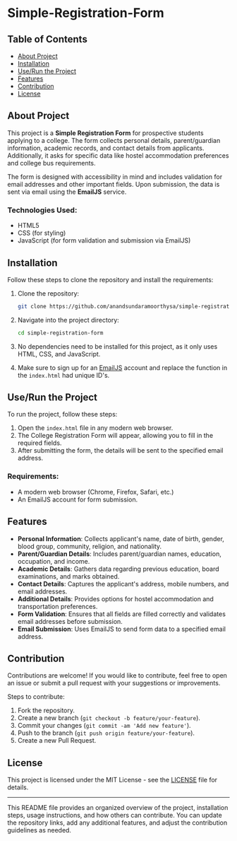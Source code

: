 # Simple-Registration-Form

## Table of Contents
- [About Project](#about-project)
- [Installation](#installation)
- [Use/Run the Project](#userun-the-project)
- [Features](#features)
- [Contribution](#contribution)
- [License](#license)

## About Project
This project is a **Simple Registration Form** for prospective students applying to a college. The form collects personal details, parent/guardian information, academic records, and contact details from applicants. Additionally, it asks for specific data like hostel accommodation preferences and college bus requirements.

The form is designed with accessibility in mind and includes validation for email addresses and other important fields. Upon submission, the data is sent via email using the **EmailJS** service.

### Technologies Used:
- HTML5
- CSS (for styling)
- JavaScript (for form validation and submission via EmailJS)

## Installation

Follow these steps to clone the repository and install the requirements:

1. Clone the repository:
   ```bash
   git clone https://github.com/anandsundaramoorthysa/simple-registration-form.git
   ```
2. Navigate into the project directory:
   ```bash
   cd simple-registration-form
   ```
3. No dependencies need to be installed for this project, as it only uses HTML, CSS, and JavaScript.

4. Make sure to sign up for an [EmailJS](https://www.emailjs.com/) account and replace the function in the `index.html` had unique ID's.

## Use/Run the Project

To run the project, follow these steps:

1. Open the `index.html` file in any modern web browser.
2. The College Registration Form will appear, allowing you to fill in the required fields.
3. After submitting the form, the details will be sent to the specified email address.

### Requirements:
- A modern web browser (Chrome, Firefox, Safari, etc.)
- An EmailJS account for form submission.

## Features

- **Personal Information**: Collects applicant's name, date of birth, gender, blood group, community, religion, and nationality.
- **Parent/Guardian Details**: Includes parent/guardian names, education, occupation, and income.
- **Academic Details**: Gathers data regarding previous education, board examinations, and marks obtained.
- **Contact Details**: Captures the applicant's address, mobile numbers, and email addresses.
- **Additional Details**: Provides options for hostel accommodation and transportation preferences.
- **Form Validation**: Ensures that all fields are filled correctly and validates email addresses before submission.
- **Email Submission**: Uses EmailJS to send form data to a specified email address.

## Contribution

Contributions are welcome! If you would like to contribute, feel free to open an issue or submit a pull request with your suggestions or improvements.

Steps to contribute:
1. Fork the repository.
2. Create a new branch (`git checkout -b feature/your-feature`).
3. Commit your changes (`git commit -am 'Add new feature'`).
4. Push to the branch (`git push origin feature/your-feature`).
5. Create a new Pull Request.

## License

This project is licensed under the MIT License - see the [LICENSE](LICENSE) file for details.

---

This README file provides an organized overview of the project, installation steps, usage instructions, and how others can contribute. You can update the repository links, add any additional features, and adjust the contribution guidelines as needed.
